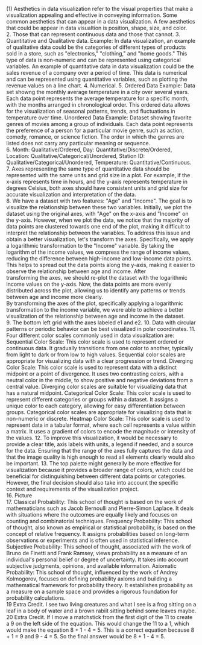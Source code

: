 (1) Aesthetics in data visualization refer to the visual properties that make a visualization appealing and effective in
   conveying information. Some common aesthetics that can appear in a data visualization. A few aesthetics that could be appear in 
   data visualtion is position, shape, size, and color.    
2. Those that can represent continuous data and those that cannot.
3. Quantitative and Qualitative data. Example: In data visualization, an example of qualitative data could be the categories of different types of products sold in a store, such as "electronics," "clothing," and "home goods." This type of data is non-numeric and can be represented using categorical variables. An example of quantitative data in data visualization could be the sales revenue of a company over a period of time. This data is numerical and can be represented using quantitative variables, such as plotting the revenue values on a line chart.
4. Numerical.
5. Ordered Data Example: Data set showng the monthly average temperature in a city over several years. Each data point represents the average temperature for a specific month, with the months arranged in chronological order. This ordered data allows for the visualization of seasonal patterns, trends, and fluctuations in temperature over time. Unordered Data Example: Dataset showing favorite genres of movies among a group of individuals. Each data point represents the preference of a person for a particular movie genre, such as action, comedy, romance, or science fiction. The order in which the genres are listed does not carry any particular meaning or sequence.  
6. Month: Qualitative/Ordered, Day: Quantitative/Discrete/Ordered, Location: Qualitative/Categorical/Unordered, Station ID: Qualitative/Categorical/Unordered, Temperature: Quantitative/Continuous.  
7. Axes representing the same type of quantitative data should be represented with the same units and grid size in a plot. For example, if the x-axis represents time in hours, and the y-axis represents temperature in degrees Celsius, both axes should have consistent units and grid size for accurate visualization and interpretation of the data.  
8. We have a dataset with two features: "Age" and "Income". The goal is to visualize the relationship between these two variables.
Initially, we plot the dataset using the original axes, with "Age" on the x-axis and "Income" on the y-axis. However, when we plot the data, we notice that the majority of data points are clustered towards one end of the plot, making it difficult to interpret the relationship between the variables. To address this issue and obtain a better visualization, let's transform the axes. Specifically, we apply a logarithmic transformation to the "Income" variable. By taking the logarithm of the income values, we compress the range of income values, reducing the difference between high-income and low-income data points. This helps to spread out the data points along the y-axis, making it easier to observe the relationship between age and income. After  
transforming the axes, we should re-plot the dataset with the logarithmic income values on the y-axis. Now, the data points are more evenly distributed across the plot, allowing us to identify any patterns or trends between age and income more clearly.  
By transforming the axes of the plot, specifically applying a logarithmic transformation to the income variable, we were able to achieve a better visualization of the relationship between age and income in the dataset.  
9. The bottom left grid with the axes labeled e1 and e2.
10.  Data with circular patterns or periodic behavior can be best visualized in polar coordinates. 
11. Four different color scales commonly used in data visualization are:
Sequential Color Scale: This color scale is used to represent ordered or continuous data. It gradually transitions from one color to another, typically from light to dark or from low to high values. Sequential color scales are appropriate for visualizing data with a clear progression or trend. Diverging Color Scale: This color scale is used to represent data with a distinct midpoint or a point of divergence. It uses two contrasting colors, with a neutral color in the middle, to show positive and negative deviations from a central value. Diverging color scales are suitable for visualizing data that has a natural midpoint. Categorical Color Scale: This color scale is used to represent different categories or groups within a dataset. It assigns a unique color to each category, allowing for easy differentiation between groups. Categorical color scales are appropriate for visualizing data that is non-numeric or discrete. Heatmap Color Scale: This color scale is used to represent data in a tabular format, where each cell represents a value within a matrix. It uses a gradient of colors to encode the magnitude or intensity of the values. 
12. To improve this visualization, it would be necessary to provide a clear title, axis labels with units, a legend if needed, and a source for the data. Ensuring that the range of the axes fully captures the data and that the image quality is high enough to read all elements clearly would also be important.
13. The top palette might generally be more effective for visualization because it provides a broader range of colors, which could be beneficial for distinguishing between different data points or categories. However, the final decision should also take into account the specific context and requirements of the visualization project.  
16. Picture  
17. Classical Probability: This school of thought is based on the work of mathematicians such as Jacob Bernoulli and Pierre-Simon Laplace. It deals with situations where the outcomes are equally likely and focuses on counting and combinatorial techniques. Frequency Probability: This school of thought, also known as empirical or statistical probability, is based on the concept of relative frequency. It assigns probabilities based on long-term observations or experiments and is often used in statistical inference. Subjective Probability: This school of thought, associated with the work of Bruno de Finetti and Frank Ramsey, views probability as a measure of an individual's personal belief or degree of uncertainty. It takes into account subjective judgments, opinions, and available information. Axiomatic Probability: This school of thought, influenced by the work of Andrey Kolmogorov, focuses on defining probability axioms and building a mathematical framework for probability theory. It establishes probability as a measure on a sample space and provides a rigorous foundation for probability calculations.  
19 Extra Credit. I see two living creatures and what I see is a frog sitting on a leaf in a body of water and a brown rabiit sitting behind some leaves maybe.  
20 Extra Credit. If I move a matchstick from the first digit of the 11 to create a 9 on the left side of the equation. This would change the 11 to a 1, which would make the equation 8 + 1 - 4 = 5. This is a correct equation because 8 + 1 = 9 and 9 - 4 = 5. So the final answer would be 8 + 1 - 4 = 5.    
